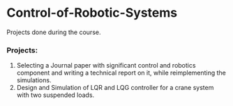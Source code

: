 # Control-of-Robotic-Systems
Projects done during the course.

### Projects:
1. Selecting a Journal paper with significant control and robotics component and writing a technical report on it, while reimplementing the simulations.
2. Design and Simulation of LQR and LQG controller for a crane system with two suspended loads.
